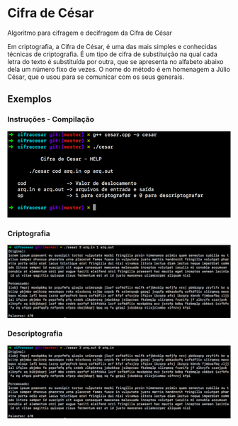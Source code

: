 # Cifra de César
Algoritmo para cifragem e decifragem da Cifra de César 

Em criptografia, a Cifra de César, é uma das mais simples e conhecidas técnicas de criptografia. É um tipo de cifra de substituição na qual cada letra do texto é substituída por outra, que se apresenta no alfabeto abaixo dela um número fixo de vezes. O nome do método é em homenagem a Júlio César, que o usou para se comunicar com os seus generais.

## Exemplos
### Instruções - Compilação
![](help.png)

### Criptografia
![](criptografa.png)

### Descriptografia
![](descriptografa.png)